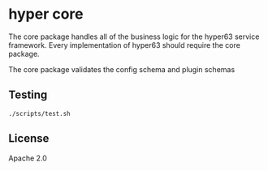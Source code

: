 # hyper core

The core package handles all of the business logic for the hyper63 service framework. Every
implementation of hyper63 should require the core package.

The core package validates the config schema and plugin schemas

## Testing

```
./scripts/test.sh
```

## License

Apache 2.0
